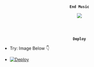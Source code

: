 <p align="center">
    <br><b><code>End Music</code></b><br>
</p>
<p align="center"><a href="https://t.me/NotReallyAlpha"><img src="https://te.legra.ph/file/a6bfcccba513ec4fca119.jpg"></a></p>
</b><br>

<p align="center">
    <br><b><code>Deploy</code></b><br>
</p>

- Try: Image Below 👇 

- [![Deploy](https://te.legra.ph/file/9f4e9b5ab5094fc5663e0.jpg)](https://heroku.com/deploy?template=https://github.com/theend-alpha/MusicBot.git)
